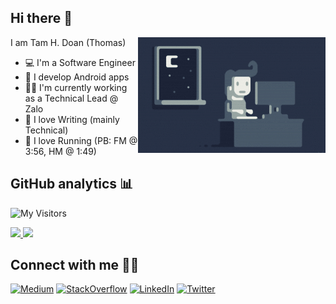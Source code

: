 ## Hi there 👋

<img alt="Night Coding" src="https://raw.githubusercontent.com/AVS1508/AVS1508/master/assets/Night-Coding.gif" align="right"/>

I am Tam H. Doan (Thomas)

- 💻 I'm a Software Engineer
- 📱 I develop Android apps
- 👷‍♂️ I'm currently working as a Technical Lead @ Zalo
- 📓 I love Writing (mainly Technical)
- 🏃 I love Running (PB: FM @ 3:56, HM @ 1:49)


## GitHub analytics 📊

![My Visitors](https://komarev.com/ghpvc/?username=nhoxbypass&style=for-the-badge)

<p align="left">
<a href="https://github.com/nhoxbypass">
  <img height="180em" src="https://github-readme-stats-eight-theta.vercel.app/api?username=nhoxbypass&show_icons=true&theme=dracula&include_all_commits=true&count_private=true"/>
  <img height="180em" src="https://github-readme-stats-eight-theta.vercel.app/api/top-langs/?username=nhoxbypass&layout=compact&langs_count=8&theme=dracula"/>
</a>
</p>


## Connect with me 🙋‍♂️

<p align="left">
  <a href="https://medium.com/@nhoxbypass"><img alt="Medium" title="Medium" src="https://img.shields.io/badge/Medium-12100E?style=for-the-badge&logo=medium&logoColor=white"/></a>
  <a href="https://stackoverflow.com/users/5282585/nhoxbypass"><img alt="StackOverflow" title="StackOverflow" src="https://img.shields.io/badge/-StackOverflow-ef8236?style=for-the-badge&logo=stackoverflow&logoColor=white"/></a>
  <a href="https://www.linkedin.com/in/nhoxbypass/"><img alt="LinkedIn" title="LinkedIn" src="https://img.shields.io/badge/-LinkedIn-0077B5?style=for-the-badge&logo=linkedin&logoColor=white"/></a>
  <a href="https://x.com/nhoxbypass"><img alt="Twitter" title="Twitter" src="https://img.shields.io/badge/-Twitter-1DA1F2?style=for-the-badge&logo=x&logoColor=white"/></a>
</p>
